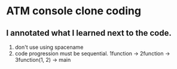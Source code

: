 # ATM console clone coding

## I annotated what I learned next to the code.

1. don't use using spacename
2. code progression must be sequential. 1function -> 2function -> 3function(1, 2) -> main
